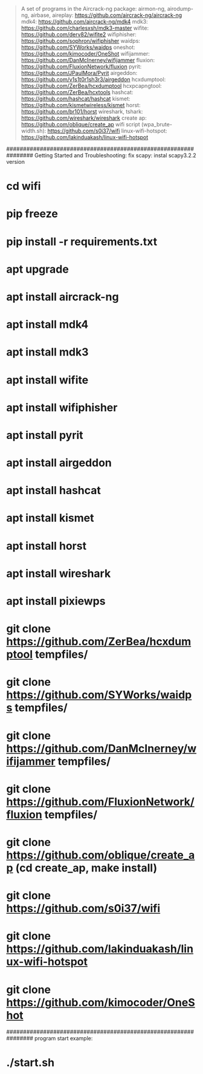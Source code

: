 
> A set of programs in the Aircrack-ng package:
    airmon-ng, airodump-ng, airbase, aireplay: 
    <a href='https://github.com/aircrack-ng/aircrack-ng'>https://github.com/aircrack-ng/aircrack-ng</a>
> mdk4: <a href='https://github.com/aircrack-ng/mdk4'>https://github.com/aircrack-ng/mdk4</a>
> mdk3: <a href='https://github.com/charlesxsh/mdk3-master'>https://github.com/charlesxsh/mdk3-master</a>
> wifite: <a href='https://github.com/derv82/wifite2'>https://github.com/derv82/wifite2</a>
> wifiphisher: <a href='https://github.com/sophron/wifiphisher'>https://github.com/sophron/wifiphisher</a>
> waidps: <a href='https://github.com/SYWorks/waidps'>https://github.com/SYWorks/waidps</a>
> oneshot: <a href='https://github.com/kimocoder/OneShot'>https://github.com/kimocoder/OneShot</a>
> wifijammer: <a href='https://github.com/DanMcInerney/wifijammer'>https://github.com/DanMcInerney/wifijammer</a>
> fluxion: <a href='https://github.com/FluxionNetwork/fluxion'>https://github.com/FluxionNetwork/fluxion</a>
> pyrit: <a href='https://github.com/JPaulMora/Pyrit'>https://github.com/JPaulMora/Pyrit</a>
> airgeddon: <a href='https://github.com/v1s1t0r1sh3r3/airgeddon'>https://github.com/v1s1t0r1sh3r3/airgeddon</a>
> hcxdumptool: <a href='https://github.com/ZerBea/hcxdumptool'>https://github.com/ZerBea/hcxdumptool</a>
> hcxpcapngtool: <a href='https://github.com/ZerBea/hcxtools'>https://github.com/ZerBea/hcxtools</a>
> hashcat: <a href='https://github.com/hashcat/hashcat'>https://github.com/hashcat/hashcat</a>
> kismet: <a href='https://github.com/kismetwireless/kismet'>https://github.com/kismetwireless/kismet</a>
> horst: <a href='https://github.com/br101/horst'>https://github.com/br101/horst</a>
> wireshark, tshark: <a href='https://github.com/wireshark/wireshark'>https://github.com/wireshark/wireshark</a>
> create ap: <a href='https://github.com/oblique/create_ap'>https://github.com/oblique/create_ap</a>
> wifi script (wpa_brute-width.sh): <a href='https://github.com/s0i37/wifi'>https://github.com/s0i37/wifi</a>
> linux-wifi-hotspot: <a href='https://github.com/lakinduakash/linux-wifi-hotspot'>https://github.com/lakinduakash/linux-wifi-hotspot</a>

################################################################
Getting Started and Troubleshooting:
fix scapy: instal scapy3.2.2 version
# cd wifi
# pip freeze
# pip install -r requirements.txt
# apt upgrade
# apt install aircrack-ng
# apt install mdk4
# apt install mdk3
# apt install wifite
# apt install wifiphisher
# apt install pyrit
# apt install airgeddon
# apt install hashcat
# apt install kismet
# apt install horst
# apt install wireshark
# apt install pixiewps
# git clone https://github.com/ZerBea/hcxdumptool tempfiles/
# git clone https://github.com/SYWorks/waidps tempfiles/
# git clone https://github.com/DanMcInerney/wifijammer tempfiles/
# git clone https://github.com/FluxionNetwork/fluxion tempfiles/
# git clone https://github.com/oblique/create_ap (cd create_ap, make install)
# git clone https://github.com/s0i37/wifi
# git clone https://github.com/lakinduakash/linux-wifi-hotspot
# git clone https://github.com/kimocoder/OneShot

################################################################
program start example:
# ./start.sh


